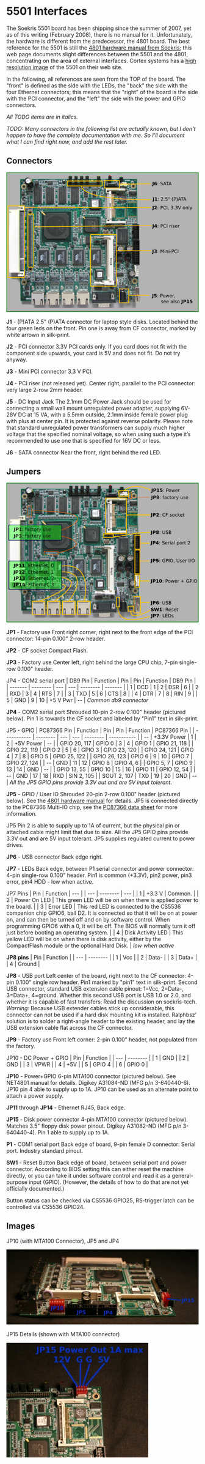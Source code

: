 # 5501 Interfaces

The Soekris 5501 board has been shipping since the summer of 2007, yet as of this writing (February 2008), there is no manual for it. Unfortunately, the hardware is different from the predecessor, the 4801 board. The best reference for the 5501 is still the [4801 hardware manual from Soekris](https://web.archive.org/web/20180811114021/http://www.soekris.com/Manuals/net4801_manual.pdf "http://www.soekris.com/Manuals/net4801_manual.pdf"); this web page documents slight differences between the 5501 and the 4801, concentrating on the area of external interfaces. Cortex systems has a [high resolution image](https://web.archive.org/web/20180811114021/http://www.cortexsystems.dk/shop/images/net5501_top.jpg "http://www.cortexsystems.dk/shop/images/net5501_top.jpg") of the 5501 on their web site.

In the following, all references are seen from the TOP of the board. The "front" is defined as the side with the LEDs, the "back" the side with the four Ethernet connectors; this means that the "right" of the board is the side with the PCI connector, and the "left" the side with the power and GPIO connectors.

*All TODO items are in italics.*

*TODO: Many connectors in the following list are actually known, but I don't happen to have the complete documentation with me. So I'll document what I can find right now, and add the rest later.*

## Connectors

![Net5501 Connectors](images/Net5501-Connectors.png)

 **J1** - (P)ATA
 2.5" (P)ATA connector for laptop style disks. Located behind the four green leds on the front. Pin one is away from CF connector, marked by white arrown in silk-print.

 **J2** - PCI connector
 3.3V PCI cards only. If you card does not fit with the component side upwards, your card is 5V and does not fit. Do not try anyway.

 **J3** - Mini PCI connector
 3.3 V PCI.

 **J4** - PCI riser
 (not released yet). Center right, parallel to the PCI connector: very large 2-row 2mm header.

 **J5** - DC Input Jack
 The 2.1mm DC Power Jack should be used for connecting a small wall mount unregulated power adapter, supplying 6V-28V DC at 15 VA, with a 5.5mm outside, 2.1mm inside female power plug with plus at center pin. It is protected against reverse polarity. Please note that standard unregulated power transformers can supply much higher voltage that the specified nominal voltage, so when using such a type it’s recommended to use one that is specified for 16V DC or less.

 **J6** - SATA connector
 Near the front, right behind the red LED.

## Jumpers

![Net5501 Jumpers](images/Net5501-Jumpers.png)

**JP1** - Factory use 
 Front right corner, right next to the front edge of the PCI connector: 14-pin 0.100" 2-row header.

 **JP2** - CF socket
 Compact Flash.

 **JP3** - Factory use 
 Center left, right behind the large CPU chip, 7-pin single-row 0.100" header.

 JP4 - COM2 serial port
| DB9 Pin | Function | Pin | Pin | Function | DB9 Pin |
| ------- | -------- | --- | --- | -------- | ------- |
| 1 | DCD | 1 | 2 | DSR | 6 |
| 2 | RXD | 3 | 4 | RTS | 7 |
| 3 | TXD | 5 | 6 | CTS | 8 |
| 4 | DTR | 7 | 8 | RIN | 9 |
| 5 | GND | 9 | 10 | +5 V Pwr | -- |
*Common db9 connector* 

 **JP4** - COM2 serial port 
 Shrouded 10-pin 2-row 0.100" header (pictured below). Pin 1 is towards the CF socket and labeled by "Pin1" text in silk-print.

 JP5 - GPIO
| PC87366 Pin | Function | Pin | Pin | Function | PC87366 Pin |
| ----------- | -------- | --- | --- | -------- | ----------- |
| -- | +3.3V Power | 1 | 2 | +5V Power | -- |
| GPIO 20, 117 | GPIO 0 | 3 | 4 | GPIO 1 | GPIO 21, 118 |
| GPIO 22, 119 | GPIO 2 | 5 | 6 | GPIO 3 | GPIO 23, 120 |
| GPIO 24, 121 | GPIO 4 | 7 | 8 | GPIO 5 | GPIO 25, 122 |
| GPIO 26, 123 | GPIO 6 | 9 | 10 | GPIO 7 | GPIO 27, 124 |
|  -- | GND | 11 | 12 | GPIO 8 | GPIO 4, 6 |
|  GPIO 5, 7 |  GPIO 9 |  13 |  14 |  GND |  -- |
| GPIO 13, 55 | GPIO 10 | 15 | 16 | GPIO 11 | GPIO 12, 54 |
|  -- | GND | 17 | 18 | RXD | SIN 2, 105 |
| SOUT 2, 107 | TXD | 19 | 20 | GND | -- |
*All the JP5 GPIO pins provide 3.3V out and are 5V input tolerant.*

 **JP5** - GPIO / User IO
 Shrouded 20-pin 2-row 0.100" header (pictured below). See the [4801 hardware manual](https://web.archive.org/web/20180811114021/http://www.soekris.com/manuals/net4801_manual.pdf "http://www.soekris.com/manuals/net4801_manual.pdf") for details. JP5 is connected directly to the PC87366 Multi-IO chip, see the [PC87366 data sheet](https://web.archive.org/web/20180811114021/http://www.datasheetcatalog.com/datasheets_pdf/P/C/8/7/PC87366.shtml "http://www.datasheetcatalog.com/datasheets_pdf/P/C/8/7/PC87366.shtml") for more information. 

 JP5 Pin 2 is able to supply up to 1A of current, but the physical pin or attached cable might limit that due to size. All the JP5 GPIO pins provide 3.3V out and are 5V input tolerant. JP5 supplies regulated current to power drives. 

 **JP6** - USB connector
 Back edge right.

 **JP7** - LEDs 
 Back edge, between P1 serial connector and power connector: 4-pin single-row 0.100" header. Pin1 is common (+3.3V), pin2 power, pin3 error, pin4 HDD - low when active.

 JP7 Pins
| Pin | Function | --- |
| --- | -------- | --- |
| 1 | +3.3 V | Common. |
| 2 | Power On LED | This green LED will be on when there is applied power to the board. |
| 3 | Error LED | This red LED is connected to the CS5536 companion chip GPIO6, ball D2. It is connected so that it will be on at power on, and can then be turned off and on by software control. When programming GPIO6 with a 0, it will be off. The BIOS will normally turn it off just before booting an operating system. |
| 4 | Disk Activity LED | This yellow LED will be on when there is disk activity, either by the CompactFlash module or the optional Hard Disk. |
*low when active*

 **JP8 pins**
| Pin | Function |
| --- | -------- |
| 1 | Vcc |
| 2 | Data- |
| 3 | Data+ |
| 4 | Ground |

 **JP8** - USB port
 Left center of the board, right next to the CF connector: 4-pin 0.100" single row header. Pin1 marked by "pin1" text in silk-print. Second USB connector, standard USB extension cable pinout: 1=Vcc, 2=Data-, 3=Data+, 4=ground. Whether this second USB port is USB 1.0 or 2.0, and whether it is capable of fast transfers: Read the discussion on soekris-tech. 
 *Warning*: Because USB extender cables stick up considerable, this connector can not be used if a hard disk mounting kit is installed. Ralphbsz' solution is to solder a right-angle header to the existing header, and lay the USB extension cable flat across the CF connector. 

 **JP9** - Factory use
 Front left corner: 2-pin 0.100" header, not populated from the factory. 

 JP10 - DC Power + GPIO
| Pin | Function |
| --- | -------- |
| 1 | GND |
| 2 | GND |
| 3 | VPWR |
| 4 | +5V |
| 5 | GPIO 4 |
| 6 | GPIO 0 |

 **JP10** - Power+GPIO
 6-pin MTA100 connector (pictured below). See NET4801 manual for details. Digikey A31084-ND (MFG p/n 3-640440-6). JP10 pin 4 able to supply up to 1A. JP10 can be used as an alternate point to attach a power supply. 

 **JP11** through **JP14** - Ethernet 
 RJ45, Back edge.

 **JP15** - Disk power connector
 4-pin MTA100 connector (pictured below). Matches 3.5" floppy disk power pinout. Digikey A31082-ND (MFG p/n 3-640440-4). Pin 1 able to supply up to 1A.

 **P1** - COM1 serial port
 Back edge of board, 9-pin female D connector: Serial port. Industry standard pinout.

 **SW1** - Reset Button
 Back edge of board, between serial port and power connector. According to BIOS setting this can either reset the machine directly, or you can take it under software control and read it as a general-purpose input (GPIO). (However, the details of how to do that are not yet officially documented.) 

Button status can be checked via CS5536 GPIO25, RS-trigger latch can be controlled via CS5536 GPIO24.

## Images

JP10 (with MTA100 Connector), JP5 and JP4

![Image:Net5501-interfaces-side.jpg](images/Net5501-interfaces-side.jpg)

JP15 Details (shown with MTA100 connector)

![Image:Net5501-JP15.JPG](images/Net5501-JP15.JPG)
